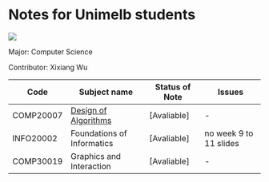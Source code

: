 # Notes for Unimelb students 

![](https://upload.wikimedia.org/wikipedia/en/1/10/University_of_Melbourne_logo.png)

Major: Computer Science

Contributor: Xixiang Wu

Code|Subject name|Status of Note|Issues
--- | ---------- | ---- | ---
COMP20007 | [Design of Algorithms](https://github.com/XixiangWu/Unimelb/blob/master/Design%20of%20Algorithms/Everything%20for%20Revising.pdf) | [Avaliable] | -
INFO20002 | Foundations of Informatics | [Avaliable] | no week 9 to 11 slides
COMP30019 | Graphics and Interaction | [Avaliable] | -


